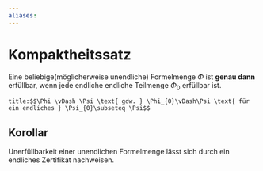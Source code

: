 ```yaml
---
aliases: 
---
```

$\newcommand{\f}[1]{\mathcal{#1}}\newcommand{\F}[1]{\mathfrak{#1}}\newcommand{\b}[1]{\mathbb{#1}}$
# Kompaktheitssatz 
Eine beliebige(möglicherweise unendliche) Formelmenge $\Phi$ ist **genau dann** erfüllbar, wenn jede endliche endliche Teilmenge $\Phi_0$ erfüllbar ist.
```ad-abstract
title:$$\Phi \vDash \Psi \text{ gdw. } \Phi_{0}\vDash\Psi \text{ für ein endliches } \Psi_{0}\subseteq \Psi$$
```

## Korollar
Unerfüllbarkeit einer unendlichen Formelmenge lässt sich durch ein endliches Zertifikat nachweisen.
